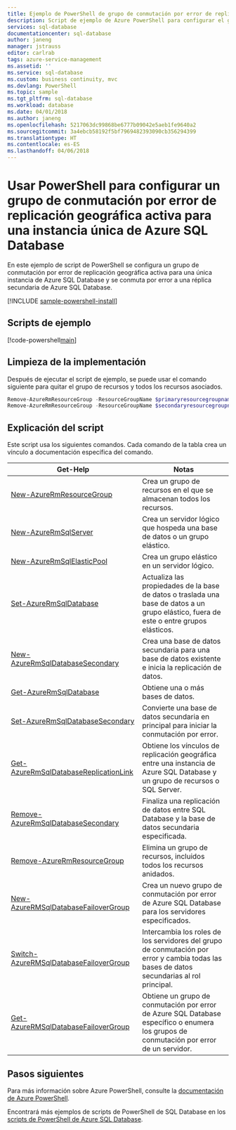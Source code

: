 ```yaml
---
title: Ejemplo de PowerShell de grupo de conmutación por error de replicación geográfica para una instancia única de Azure SQL Database | Microsoft Docs
description: Script de ejemplo de Azure PowerShell para configurar el grupo de conmutación por error de replicación geográfica activa para una instancia única de Azure SQL Database.
services: sql-database
documentationcenter: sql-database
author: janeng
manager: jstrauss
editor: carlrab
tags: azure-service-management
ms.assetid: ''
ms.service: sql-database
ms.custom: business continuity, mvc
ms.devlang: PowerShell
ms.topic: sample
ms.tgt_pltfrm: sql-database
ms.workload: database
ms.date: 04/01/2018
ms.author: janeng
ms.openlocfilehash: 5217063dc99868be6777b09042e5aeb1fe9640a2
ms.sourcegitcommit: 3a4ebcb58192f5bf7969482393090cb356294399
ms.translationtype: HT
ms.contentlocale: es-ES
ms.lasthandoff: 04/06/2018
---
```

# <a name="use-powershell-to-configure-an-active-geo-replication-failover-group-for-a-single-azure-sql-database"></a>Usar PowerShell para configurar un grupo de conmutación por error de replicación geográfica activa para una instancia única de Azure SQL Database

En este ejemplo de script de PowerShell se configura un grupo de conmutación por error de replicación geográfica activa para una única instancia de Azure SQL Database y se conmuta por error a una réplica secundaria de Azure SQL Database.

[!INCLUDE [sample-powershell-install](../../../includes/sample-powershell-install-no-ssh.md)]

## <a name="sample-scripts"></a>Scripts de ejemplo

[!code-powershell[main](../../../powershell_scripts/sql-database/setup-geodr-and-failover-database/setup-geodr-and-failover-database-failover-group.ps1?highlight=19-22 "Set up failover group for single database")]

## <a name="clean-up-deployment"></a>Limpieza de la implementación

Después de ejecutar el script de ejemplo, se puede usar el comando siguiente para quitar el grupo de recursos y todos los recursos asociados.

```powershell
Remove-AzureRmResourceGroup -ResourceGroupName $primaryresourcegroupname
Remove-AzureRmResourceGroup -ResourceGroupName $secondaryresourcegroupname
```

## <a name="script-explanation"></a>Explicación del script

Este script usa los siguientes comandos. Cada comando de la tabla crea un vínculo a documentación específica del comando.

| Get-Help | Notas |
|---|---|
| [New-AzureRmResourceGroup](/powershell/module/azurerm.resources/new-azurermresourcegroup) | Crea un grupo de recursos en el que se almacenan todos los recursos. |
| [New-AzureRmSqlServer](/powershell/module/azurerm.sql/new-azurermsqlserver) | Crea un servidor lógico que hospeda una base de datos o un grupo elástico. |
| [New-AzureRmSqlElasticPool](/powershell/module/azurerm.sql/new-azurermsqlelasticpool) | Crea un grupo elástico en un servidor lógico. |
| [Set-AzureRmSqlDatabase](/powershell/module/azurerm.sql/set-azurermsqldatabase) | Actualiza las propiedades de la base de datos o traslada una base de datos a un grupo elástico, fuera de este o entre grupos elásticos. |
| [New-AzureRmSqlDatabaseSecondary](/powershell/module/azurerm.sql/new-azurermsqldatabasesecondary)| Crea una base de datos secundaria para una base de datos existente e inicia la replicación de datos. |
| [Get-AzureRmSqlDatabase](/powershell/module/azurerm.sql/get-azurermsqldatabase)| Obtiene una o más bases de datos. |
| [Set-AzureRmSqlDatabaseSecondary](/powershell/module/azurerm.sql/set-azurermsqldatabasesecondary)| Convierte una base de datos secundaria en principal para iniciar la conmutación por error.|
| [Get-AzureRmSqlDatabaseReplicationLink](/powershell/module/azurerm.sql/get-azurermsqldatabasereplicationlink) | Obtiene los vínculos de replicación geográfica entre una instancia de Azure SQL Database y un grupo de recursos o SQL Server. |
| [Remove-AzureRmSqlDatabaseSecondary](/powershell/module/azurerm.sql/remove-azurermsqldatabasesecondary) | Finaliza una replicación de datos entre SQL Database y la base de datos secundaria especificada. |
| [Remove-AzureRmResourceGroup](/powershell/module/azurerm.resources/remove-azurermresourcegroup) | Elimina un grupo de recursos, incluidos todos los recursos anidados. |
| [New-AzureRMSqlDatabaseFailoverGroup](/powershell/module/azurerm.sql/new-azurermsqldatabasefailovergroup) | Crea un nuevo grupo de conmutación por error de Azure SQL Database para los servidores especificados. |
| [Switch-AzureRMSqlDatabaseFailoverGroup](/powershell/module/azurerm.sql/switch-azurermsqldatabasefailovergroup) | Intercambia los roles de los servidores del grupo de conmutación por error y cambia todas las bases de datos secundarias al rol principal. |
| [Get-AzureRMSqlDatabaseFailoverGroup](/powershell/module/azurerm.sql/get-azurermsqldatabasefailovergroup) | Obtiene un grupo de conmutación por error de Azure SQL Database específico o enumera los grupos de conmutación por error de un servidor. |

## <a name="next-steps"></a>Pasos siguientes

Para más información sobre Azure PowerShell, consulte la [documentación de Azure PowerShell](/powershell/azure/overview).

Encontrará más ejemplos de scripts de PowerShell de SQL Database en los [scripts de PowerShell de Azure SQL Database](../sql-database-powershell-samples.md).
